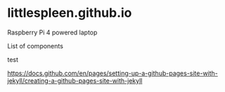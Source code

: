 # littlespleen.github.io
Raspberry Pi 4 powered laptop

List of components

test

https://docs.github.com/en/pages/setting-up-a-github-pages-site-with-jekyll/creating-a-github-pages-site-with-jekyll
